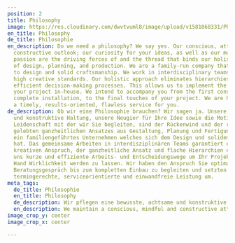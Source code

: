 ```yaml
---
position: 2
title: Philosophy
image: https://res.cloudinary.com/dwvtvuml8/image/upload/v1581068331/Philosophie-Manufaktur-Tischler-Schreiner_zs856h.jpg
en_title: Philosophy
de_title: Philosophie
en_description: Do we need a philosophy? We say yes. Our conscious, attentive, and
  constructive outlook; our curiosity for your ideas, as well as our motivation and
  passion are the driving forces of and the thread that binds our holistic approach
  of design, planning, and production. We are a family-run company that is committed
  to design and solid craftsmanship. We work in interdisciplinary teams to guarantee
  high creative standards. Our holistic approach eliminates hierarchies to facilitate
  efficient decision-making processes. This allows us to implement the entirety of
  your project in-house. We intend to accompany you from the first consultation, the
  complete installation, to the final touches of your project. We are here to provide
  a timely, results-oriented, flawless service for you.
de_description: Ob wir eine Philosophie brauchen? Wir sagen ja. Unsere bewusste, achtsame
  und konstruktive Haltung, unsere Neugier für Ihre Idee sowie die Motivation und
  Leidenschaft mit der wir Sie begleiten, sind der Rückenwind und der rote Faden unseres
  gelebten ganzheitlichen Ansatzes aus Gestaltung, Planung und Fertigung. Wir sind
  ein familiengeführtes Unternehmen welches sich dem Design und solidem Handwerk verschrieben
  hat. Das gemeinsame Arbeiten in interdisziplinären Teams garantiert einen hohen
  kreativen Anspruch, der ganzheitliche Ansatz und flache Hierarchien ermöglichen
  uns kurze und effiziente Arbeits- und Entscheidungswege um Ihr Projekt aus einer
  Hand Wirklichkeit werden zu lassen. Wir haben den Anspruch Sie optimal ab dem ersten
  Beratungsgespräch bis zum kompletten Einbau zu begleiten und setzten für Sie eine
  termingerechte, serviceorientierte und einwandfreie Leistung um.
meta_tags:
  de_title: Philosophie
  en_title: Philosophy
  de_description: Wir pflegen eine bewusste, achtsame und konstruktive Haltung
  en_description: We maintain a conscious, mindful and constructive attitude
image_crop_y: center
image_crop_x: center

---
```

